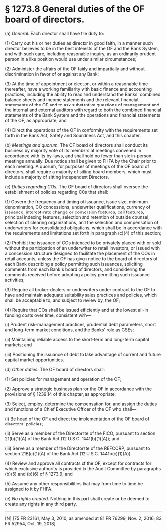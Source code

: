 # § 1273.8   General duties of the OF board of directors.

(a) *General.* Each director shall have the duty to:


(1) Carry out his or her duties as director in good faith, in a manner such director believes to be in the best interests of the OF and the Bank System, and with such care, including reasonable inquiry, as an ordinarily prudent person in a like position would use under similar circumstances;


(2) Administer the affairs of the OF fairly and impartially and without discrimination in favor of or against any Bank;


(3) At the time of appointment or election, or within a reasonable time thereafter, have a working familiarity with basic finance and accounting practices, including the ability to read and understand the Banks' combined balance sheets and income statements and the relevant financial statements of the OF and to ask substantive questions of management and the internal and external auditors with regard to both the combined financial statements of the Bank System and the operations and financial statements of the OF, as appropriate; and


(4) Direct the operations of the OF in conformity with the requirements set forth in the Bank Act, Safety and Soundness Act, and this chapter.


(b) *Meetings and quorum.* The OF board of directors shall conduct its business by majority vote of its members at meetings convened in accordance with its by-laws, and shall hold no fewer than six in-person meetings annually. Due notice shall be given to FHFA by the Chair prior to each meeting. A quorum, for purposes of meetings of the OF board of directors, shall require a majority of sitting board members, which must include a majority of sitting Independent Directors.


(c) *Duties regarding COs.* The OF board of directors shall oversee the establishment of policies regarding COs that shall:


(1) Govern the frequency and timing of issuance, issue size, minimum denomination, CO concessions, underwriter qualifications, currency of issuance, interest-rate change or conversion features, call features, principal indexing features, selection and retention of outside counsel, selection of clearing organizations, and the selection and compensation of underwriters for consolidated obligations, which shall be in accordance with the requirements and limitations set forth in paragraph (c)(4) of this section;


(2) Prohibit the issuance of COs intended to be privately placed with or sold without the participation of an underwriter to retail investors, or issued with a concession structure designed to facilitate the placement of the COs in retail accounts, unless the OF has given notice to the board of directors of each Bank describing a policy permitting such issuances, soliciting comments from each Bank's board of directors, and considering the comments received before adopting a policy permitting such issuance activities;


(3) Require all broker-dealers or underwriters under contract to the OF to have and maintain adequate suitability sales practices and policies, which shall be acceptable to, and subject to review by, the OF;


(4) Require that COs shall be issued efficiently and at the lowest all-in funding costs over time, consistent with—


(i) Prudent risk-management practices, prudential debt parameters, short and long-term market conditions, and the Banks' role as GSEs;


(ii) Maintaining reliable access to the short-term and long-term capital markets; and


(iii) Positioning the issuance of debt to take advantage of current and future capital market opportunities.


(d) *Other duties.* The OF board of directors shall:


(1) Set policies for management and operation of the OF;


(2) Approve a strategic business plan for the OF in accordance with the provisions of § 1239.14 of this chapter, as appropriate;


(3) Select, employ, determine the compensation for, and assign the duties and functions of a Chief Executive Officer of the OF who shall—


(i) Be head of the OF and direct the implementation of the OF board of directors' policies;


(ii) Serve as a member of the Directorate of the FICO, pursuant to section 21(b)(1)(A) of the Bank Act (12 U.S.C. 1441(b)(1)(A)); and


(iii) Serve as a member of the Directorate of the REFCORP, pursuant to section 21B(c)(1)(A) of the Bank Act (12 U.S.C. 1441b(c)(1)(A)).


(4) Review and approve all contracts of the OF, except for contracts for which exclusive authority is provided to the Audit Committee by paragraphs (b)(5) and (b)(6) of § 1273.9; and


(5) Assume any other responsibilities that may from time to time be assigned to it by FHFA.


(e) *No rights created.* Nothing in this part shall create or be deemed to create any rights in any third party.



---

[N] [75 FR 23161, May 3, 2010, as amended at 81 FR 76299, Nov. 2, 2016; 83 FR 52954, Oct. 19, 2018]




